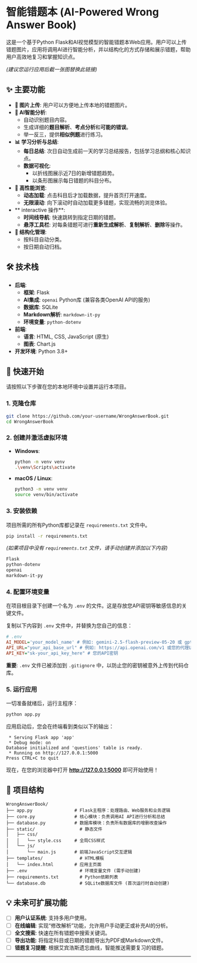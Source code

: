 # 智能错题本 (AI-Powered Wrong Answer Book)

这是一个基于Python Flask和AI视觉模型的智能错题本Web应用。用户可以上传错题图片，应用将调用AI进行智能分析，并以结构化的方式存储和展示错题，帮助用户高效地复习和掌握知识点。

 
*(建议您运行应用后截一张图替换此链接)*

## ✨ 主要功能

- **📸 图片上传**: 用户可以方便地上传本地的错题图片。
- **🧠 AI智能分析**:
    - 自动识别题目内容。
    - 生成详细的**题目解析**、**考点分析**和**可能的错误**。
    - 举一反三，提供**相似例题**进行练习。
- **📊 学习分析与总结**:
    - **每日总结**: 次日自动生成前一天的学习总结报告，包括学习总纲和核心知识点。
    - **数据可视化**:
        - 以折线图展示近7日的新增错题趋势。
        - 以条形图展示每日错题的科目分布。
- **🚀 高性能浏览**:
    - **动态加载**: 点击科目后才加载数据，提升首页打开速度。
    - **无限滚动**: 向下滚动时自动加载更多错题，实现流畅的浏览体验。
- ** interactive 操作**:
    - **时间线导航**: 快速跳转到指定日期的错题。
    - **悬浮工具栏**: 对每条错题可进行**重新生成解析**、**复制解析**、**删除**等操作。
- **📁 结构化管理**:
    - 按科目自动分类。
    - 按日期自动归档。

## 🛠️ 技术栈

- **后端**:
    - **框架**: Flask
    - **AI集成**: `openai` Python库 (兼容各类OpenAI API的服务)
    - **数据库**: SQLite
    - **Markdown解析**: `markdown-it-py`
    - **环境变量**: `python-dotenv`
- **前端**:
    - **语言**: HTML, CSS, JavaScript (原生)
    - **图表**: Chart.js
- **开发环境**: Python 3.8+

## 🚀 快速开始

请按照以下步骤在您的本地环境中设置并运行本项目。

### 1. 克隆仓库

```bash
git clone https://github.com/your-username/WrongAnswerBook.git
cd WrongAnswerBook
```

### 2. 创建并激活虚拟环境

- **Windows**:
  ```bash
  python -m venv venv
  .\venv\Scripts\activate
  ```
- **macOS / Linux**:
  ```bash
  python3 -m venv venv
  source venv/bin/activate
  ```

### 3. 安装依赖

项目所需的所有Python库都记录在 `requirements.txt` 文件中。

```bash
pip install -r requirements.txt
```
*(如果项目中没有 `requirements.txt` 文件，请手动创建并添加以下内容)*
```txt
Flask
python-dotenv
openai
markdown-it-py
```

### 4. 配置环境变量

在项目根目录下创建一个名为 `.env` 的文件。这是存放您API密钥等敏感信息的关键文件。

复制以下内容到 `.env` 文件中，并替换为您自己的信息：

```ini
# .env
AI_MODEL='your_model_name' # 例如: gemini-2.5-flash-preview-05-20 或 gpt-4-vision-preview
API_URL="your_api_base_url" # 例如: https://api.openai.com/v1 或您的代理URL
API_KEY="sk-your_api_key_here" # 您的API密钥
```

**重要**: `.env` 文件已被添加到 `.gitignore` 中，以防止您的密钥被意外上传到代码仓库。

### 5. 运行应用

一切准备就绪后，运行主程序：

```bash
python app.py
```

应用启动后，您会在终端看到类似以下的输出：
```
 * Serving Flask app 'app'
 * Debug mode: on
Database initialized and 'questions' table is ready.
 * Running on http://127.0.0.1:5000
Press CTRL+C to quit
```

现在，在您的浏览器中打开 **http://127.0.0.1:5000** 即可开始使用！

## 📁 项目结构

```
WrongAnswerBook/
├── app.py                # Flask主程序：处理路由、Web服务和业务逻辑
├── core.py               # 核心模块：负责调用AI API进行分析和总结
├── database.py           # 数据库模块：负责所有数据库的增删改查操作
├── static/                 # 静态文件
│   ├── css/
│   │   └── style.css     # 全局CSS样式
│   └── js/
│       └── main.js       # 前端JavaScript交互逻辑
├── templates/              # HTML模板
│   └── index.html        # 应用主页面
├── .env                    # 环境变量文件 (需手动创建)
├── requirements.txt        # Python依赖列表
└── database.db             # SQLite数据库文件 (首次运行时自动创建)
```

## 💡 未来可扩展功能

- [ ] **用户认证系统**: 支持多用户使用。
- [ ] **在线编辑**: 实现“修改解析”功能，允许用户手动更正或补充AI的分析。
- [ ] **全文搜索**: 快速在所有错题中搜索关键词。
- [ ] **导出功能**: 将指定科目或日期的错题导出为PDF或Markdown文件。
- [ ] **错题复习提醒**: 根据艾宾浩斯遗忘曲线，智能推送需要复习的错题。

---
```

